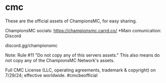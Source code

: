 # cmc
These are the official assets of ChampionsMC, for easy sharing.

ChampionsMC socials:
https://championsmc.carrd.co/
*Main comunication: Discord

discord.gg/championsmc

Note: Rule #11
"Do not copy any of this servers assets."
This also means do not copy any of the ChampionsMC Network's assets.

Full CMC License (LLC, operating agreements, trademark & copyright) on 7/29/24; effective worldwide.
#cmcbeofficial
